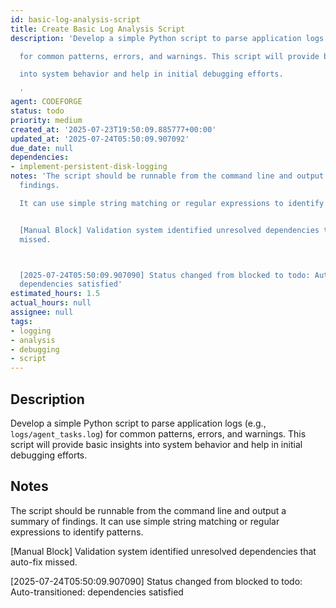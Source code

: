 ```yaml
---
id: basic-log-analysis-script
title: Create Basic Log Analysis Script
description: 'Develop a simple Python script to parse application logs (e.g., `logs/agent_tasks.log`)

  for common patterns, errors, and warnings. This script will provide basic insights

  into system behavior and help in initial debugging efforts.

  '
agent: CODEFORGE
status: todo
priority: medium
created_at: '2025-07-23T19:50:09.885777+00:00'
updated_at: '2025-07-24T05:50:09.907092'
due_date: null
dependencies:
- implement-persistent-disk-logging
notes: 'The script should be runnable from the command line and output a summary of
  findings.

  It can use simple string matching or regular expressions to identify patterns.


  [Manual Block] Validation system identified unresolved dependencies that auto-fix
  missed.



  [2025-07-24T05:50:09.907090] Status changed from blocked to todo: Auto-transitioned:
  dependencies satisfied'
estimated_hours: 1.5
actual_hours: null
assignee: null
tags:
- logging
- analysis
- debugging
- script
---
```


## Description

Develop a simple Python script to parse application logs (e.g., `logs/agent_tasks.log`)
for common patterns, errors, and warnings. This script will provide basic insights
into system behavior and help in initial debugging efforts.


## Notes

The script should be runnable from the command line and output a summary of findings.
It can use simple string matching or regular expressions to identify patterns.

[Manual Block] Validation system identified unresolved dependencies that auto-fix missed.


[2025-07-24T05:50:09.907090] Status changed from blocked to todo: Auto-transitioned: dependencies satisfied

